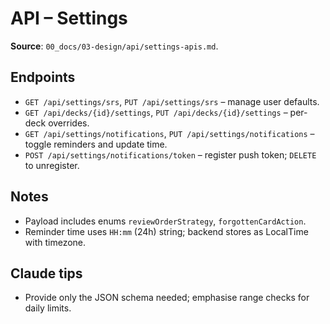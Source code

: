 # API – Settings

**Source**: `00_docs/03-design/api/settings-apis.md`.

## Endpoints
- `GET /api/settings/srs`, `PUT /api/settings/srs` – manage user defaults.
- `GET /api/decks/{id}/settings`, `PUT /api/decks/{id}/settings` – per-deck overrides.
- `GET /api/settings/notifications`, `PUT /api/settings/notifications` – toggle reminders and update time.
- `POST /api/settings/notifications/token` – register push token; `DELETE` to unregister.

## Notes
- Payload includes enums `reviewOrderStrategy`, `forgottenCardAction`.
- Reminder time uses `HH:mm` (24h) string; backend stores as LocalTime with timezone.

## Claude tips
- Provide only the JSON schema needed; emphasise range checks for daily limits.
